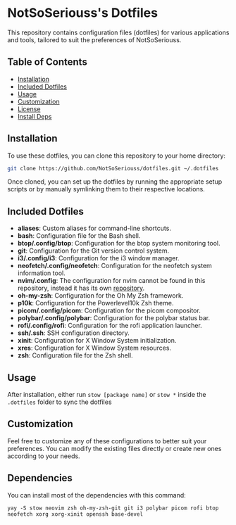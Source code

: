 # NotSoSeriouss's Dotfiles

This repository contains configuration files (dotfiles) for various applications and tools, tailored to suit the preferences of NotSoSeriouss.

## Table of Contents

- [Installation](#installation)
- [Included Dotfiles](#included-dotfiles)
- [Usage](#usage)
- [Customization](#customization)
- [License](#license)
- [Install Deps](#dependencies)

## Installation

To use these dotfiles, you can clone this repository to your home directory:

```bash
git clone https://github.com/NotSoSeriouss/dotfiles.git ~/.dotfiles
```

Once cloned, you can set up the dotfiles by running the appropriate setup scripts or by manually symlinking them to their respective locations.

## Included Dotfiles

- **aliases**: Custom aliases for command-line shortcuts.
- **bash**: Configuration file for the Bash shell.
- **btop/.config/btop**: Configuration for the btop system monitoring tool.
- **git**: Configuration for the Git version control system.
- **i3/.config/i3**: Configuration for the i3 window manager.
- **neofetch/.config/neofetch**: Configuration for the neofetch system information tool.
- **nvim/.config**: The configuration for nvim cannot be found in this repository, instead it has its own [repository](https://github.com/NotSoSeriouss/nvim-config).
- **oh-my-zsh**: Configuration for the Oh My Zsh framework.
- **p10k**: Configuration for the Powerlevel10k Zsh theme.
- **picom/.config/picom**: Configuration for the picom compositor.
- **polybar/.config/polybar**: Configuration for the polybar status bar.
- **rofi/.config/rofi**: Configuration for the rofi application launcher.
- **ssh/.ssh**: SSH configuration directory.
- **xinit**: Configuration for X Window System initialization.
- **xres**: Configuration for X Window System resources.
- **zsh**: Configuration file for the Zsh shell.

## Usage

After installation, either run ```stow [package name]``` or ```stow *``` inside the ```.dotfiles``` folder to sync the dotfiles

## Customization

Feel free to customize any of these configurations to better suit your preferences. You can modify the existing files directly or create new ones according to your needs.

## Dependencies
You can install most of the dependencies with this command:
```
yay -S stow neovim zsh oh-my-zsh-git git i3 polybar picom rofi btop neofetch xorg xorg-xinit openssh base-devel
```
